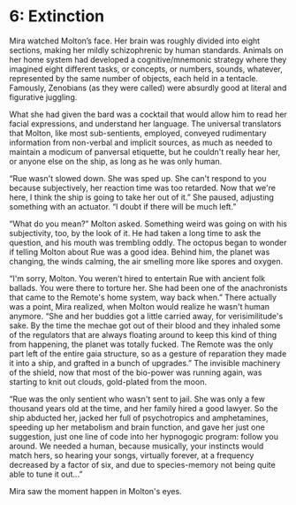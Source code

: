 # 6: Extinction

Mira watched Molton’s face. Her brain was roughly divided into eight sections, making her mildly schizophrenic by human standards. Animals on her home system had developed a cognitive/mnemonic strategy where they imagined eight different tasks, or concepts, or numbers, sounds, whatever, represented by the same number of objects, each held in a tentacle. Famously, Zenobians (as they were called) were absurdly good at literal and figurative juggling.

What she had given the bard was a cocktail that would allow him to read her facial expressions, and understand her language. The universal translators that Molton, like most sub-sentients, employed, conveyed rudimentary information from non-verbal and implicit sources, as much as needed to maintain a modicum of panversal etiquette, but he couldn't really hear her, or anyone else on the ship, as long as he was only human.

“Rue wasn't slowed down. She was sped up. She can't respond to you because subjectively, her reaction time was too retarded. Now that we're here, I think the ship is going to take her out of it.” She paused, adjusting something with an actuator. “I doubt if there will be much left.”

“What do you mean?” Molton asked. Something weird was going on with his subjectivity, too, by the look of it. He had taken a long time to ask the question, and his mouth was trembling oddly. The octopus began to wonder if telling Molton about Rue was a good idea. Behind him, the planet was changing, the winds calming, the air smelling more like spores and oxygen.

“I'm sorry, Molton. You weren't hired to entertain Rue with ancient folk ballads. You were there to torture her. She had been one of the anachronists that came to the Remote's home system, way back when.” There actually was a point, Mira realized, when Molton would realize he wasn't human anymore. “She and her buddies got a little carried away, for verisimilitude's sake. By the time the mechae got out of their blood and they inhaled some of the regulators that are always floating around to keep this kind of thing from happening, the planet was totally fucked. The Remote was the only part left of the entire gaia structure, so as a gesture of reparation they made it into a ship, and grafted in a bunch of upgrades.” The invisible machinery of the shield, now that most of the bio-power was running again, was starting to knit out clouds, gold-plated from the moon.

“Rue was the only sentient who wasn't sent to jail. She was only a few thousand years old at the time, and her family hired a good lawyer. So the ship abducted her, jacked her full of psychotropics and amphetamines, speeding up her metabolism and brain function, and gave her just one suggestion, just one line of code into her hypnogogic program: follow you around. We needed a human, because musically, your instincts would match hers, so hearing your songs, virtually forever, at a frequency decreased by a factor of six, and due to species-memory not being quite able to tune it out...”

Mira saw the moment happen in Molton's eyes.
